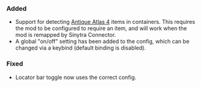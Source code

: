 ### Added
- Support for detecting [Antique Atlas 4](https://modrinth.com/mod/antique-atlas-4) items in containers. This requires the mod to be configured to require an item, and will work when the mod is remapped by Sinytra Connector.
- A global "on/off" setting has been added to the config, which can be changed via a keybind (default binding is disabled).

### Fixed
- Locator bar toggle now uses the correct config.